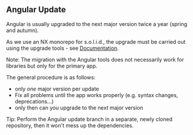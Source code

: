 ## Angular Update

Angular is usually upgraded to the next major version twice a year (spring and autumn).

As we use an NX monorepo for s.o.l.i.d., the upgrade must be carried out using the upgrade tools - see [Documentation](https://nx.dev/using-nx/updating-nx).

Note: The migration with the Angular tools does not necessarily work for libraries but only for the primary app.

The general procedure is as follows:
* only _one_ major version per update
* Fix all problems until the app works properly (e.g. syntax changes, deprecations...)
* only then can you upgrade to the next major version

Tip: Perform the Angular update branch in a separate, newly cloned repository, then it won't mess up the dependencies.
